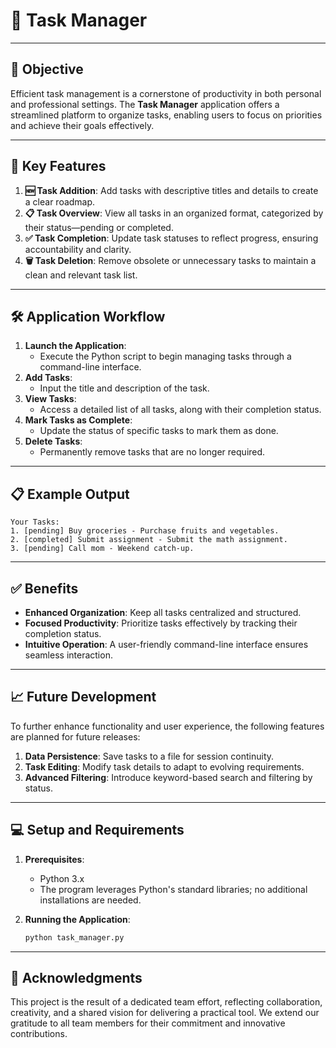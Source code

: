 
# 📝 Task Manager

---

## 📜 Objective
Efficient task management is a cornerstone of productivity in both personal and professional settings. The **Task Manager** application offers a streamlined platform to organize tasks, enabling users to focus on priorities and achieve their goals effectively.

---

## 🌟 Key Features
1. **🆕 Task Addition**: Add tasks with descriptive titles and details to create a clear roadmap.
2. **📋 Task Overview**: View all tasks in an organized format, categorized by their status—pending or completed.
3. **✅ Task Completion**: Update task statuses to reflect progress, ensuring accountability and clarity.
4. **🗑️ Task Deletion**: Remove obsolete or unnecessary tasks to maintain a clean and relevant task list.

---

## 🛠️ Application Workflow
1. **Launch the Application**:
   - Execute the Python script to begin managing tasks through a command-line interface.
2. **Add Tasks**:
   - Input the title and description of the task.
3. **View Tasks**:
   - Access a detailed list of all tasks, along with their completion status.
4. **Mark Tasks as Complete**:
   - Update the status of specific tasks to mark them as done.
5. **Delete Tasks**:
   - Permanently remove tasks that are no longer required.

---

## 📋 Example Output
```
Your Tasks:
1. [pending] Buy groceries - Purchase fruits and vegetables.
2. [completed] Submit assignment - Submit the math assignment.
3. [pending] Call mom - Weekend catch-up.
```

---

## ✅ Benefits
- **Enhanced Organization**: Keep all tasks centralized and structured.
- **Focused Productivity**: Prioritize tasks effectively by tracking their completion status.
- **Intuitive Operation**: A user-friendly command-line interface ensures seamless interaction.

---

## 📈 Future Development
To further enhance functionality and user experience, the following features are planned for future releases:
1. **Data Persistence**: Save tasks to a file for session continuity.
2. **Task Editing**: Modify task details to adapt to evolving requirements.
3. **Advanced Filtering**: Introduce keyword-based search and filtering by status.

---

## 💻 Setup and Requirements
1. **Prerequisites**:
   - Python 3.x
   - The program leverages Python's standard libraries; no additional installations are needed.

2. **Running the Application**:
   ```bash
   python task_manager.py
   ```

---

## 🤝 Acknowledgments
This project is the result of a dedicated team effort, reflecting collaboration, creativity, and a shared vision for delivering a practical tool. We extend our gratitude to all team members for their commitment and innovative contributions.

